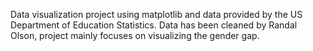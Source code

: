 Data visualization project using matplotlib and data provided by the US Department of Education Statistics. Data has been cleaned by Randal Olson, project mainly focuses on visualizing the gender gap.
